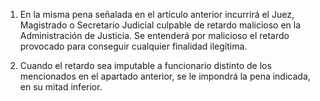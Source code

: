 1. En la misma pena señalada en el artículo anterior incurrirá el Juez, Magistrado o Secretario Judicial culpable de retardo malicioso en la Administración de Justicia. Se entenderá por malicioso el retardo provocado para conseguir cualquier finalidad ilegítima.

2. Cuando el retardo sea imputable a funcionario distinto de los mencionados en el apartado anterior, se le impondrá la pena indicada, en su mitad inferior.